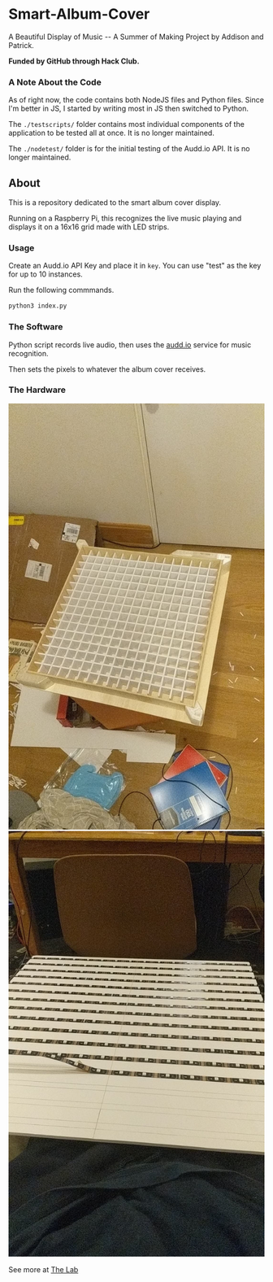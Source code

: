 # Smart-Album-Cover
A Beautiful Display of Music -- A Summer of Making Project by Addison and Patrick. 

**Funded by GitHub through Hack Club.**

### A Note About the Code
As of right now, the code contains both NodeJS files and Python files. Since I'm better in JS, I started by writing most in JS then switched to Python.

The `./testscripts/` folder contains most individual components of the application to be tested all at once. It is no longer maintained.

The `./nodetest/` folder is for the initial testing of the Audd.io API. It is no longer maintained.

## About
This is a repository dedicated to the smart album cover display. 

Running on a Raspberry Pi, this recognizes the live music playing and displays it on a 16x16 grid made with LED strips.

### Usage
Create an Audd.io API Key and place it in `key`. You can use "test" as the key for up to 10 instances.

Run the following commmands. 
```bash
python3 index.py
```

### The Software 

Python script records live audio, then uses the [audd.io](https://audd.io) service for music recognition.

Then sets the pixels to whatever the album cover receives.

### The Hardware

![Top](assets/top.jpg)
![LED](assets/led.jpg)

See more at [The Lab](https://thelab.gallery/user/AddisonHenikoff)
